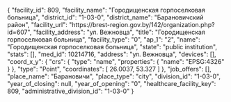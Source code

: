 {
    "facility_id": 809,
    "facility_name": "Городищенская горпоселковая больница",
    "district_id": "1-03-0",
    "district_name": "Барановичский район",
    "facility_url": "https:\/\/brest-region.gov.by\/142\/organization.php?id=607",
    "facility_address": "ул. Вежновца",
    "title": "Городищенская горпоселковая больница",
    "facility_type": "0",
    "ap_1": "2",
    "name": "Городищенская горпоселковая больница",
    "state": "public institution",
    "stats": [],
    "med_id": 10214716,
    "address": "ул. Вежновца",
    "devices": [],
    "coord_x_y": {
        "crs": {
            "type": "name",
            "properties": {
                "name": "EPSG:4326"
            }
        },
        "type": "Point",
        "coordinates": [
            26.0037,
            53.327
        ]
    },
    "job_offers": [],
    "place_name": "Барановичи",
    "place_type": "city",
    "division_id": "1-03-0",
    "year_of_closing": null,
    "year_of_opening": "0",
    "healthcare_facility_key": 809,
    "administrative_division_id": "1-03-0"
}
